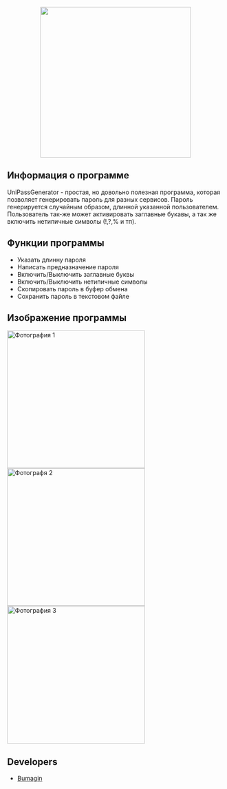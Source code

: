 <p align="center">
      <img src="https://x-lines.ru/letters/i/cyrillicfancy/0738/e1b6ff/38/0/kizg1wdbqp3wq3mqci3gn7dxqe.png" width="350">
</p>

## Информация о программе

UniPassGenerator - простая, но довольно полезная программа, которая позволяет генерировать пароль для разных сервисов.
Пароль генерируется случайным образом, длинной указанной пользователем. Пользователь так-же может активировать заглавные букавы,
а так же включить нетипичные символы (!,?,% и тп).

## Функции программы

- Указать длинну пароля
- Написать предназначение пароля
- Включить/Выключить заглавные буквы
- Включить/Выключить нетипичные символы
- Скопировать пароль в буфер обмена
- Сохранить пароль в текстовом файле

## Изображение программы

<p>
    <img src="https://i.ibb.co/gwWKR3D/2022-12-10-224053.png" alt="Фотография 1" width="320">
    <img src="https://i.ibb.co/Tr0ycpC/2022-12-10-224158.png" alt="Фотографя 2" width="320">
    <img src="https://i.ibb.co/ZGhJWm8/2022-12-10-224227.png" alt="Фотография 3" width="320">
</p>

## Developers

- [Bumagin](https://github.com/bumagin)
